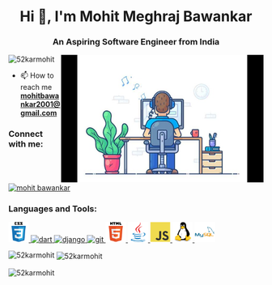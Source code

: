 <h1 align="center">Hi 👋, I'm Mohit Meghraj Bawankar</h1>
<h3 align="center">An Aspiring Software Engineer from India</h3>

<img align="right" alt = "coding" width = "400" src = "https://github.com/52karMohit/52karMohit/blob/main/github2.jpeg">

<p align="left"> <img src="https://komarev.com/ghpvc/?username=52karmohit&label=Profile%20views&color=0e75b6&style=flat" alt="52karmohit" /> </p>

- 📫 How to reach me **mohitbawankar2001@gmail.com**

<h3 align="left">Connect with me:</h3>
<p align="left">
<a href="https://linkedin.com/in/mohit bawankar" target="blank"><img align="center" src="https://raw.githubusercontent.com/rahuldkjain/github-profile-readme-generator/master/src/images/icons/Social/linked-in-alt.svg" alt="mohit bawankar" height="30" width="40" /></a>
</p>

<h3 align="left">Languages and Tools:</h3>
<p align="left"> <a href="https://www.w3schools.com/css/" target="_blank" rel="noreferrer"> <img src="https://raw.githubusercontent.com/devicons/devicon/master/icons/css3/css3-original-wordmark.svg" alt="css3" width="40" height="40"/> </a> <a href="https://dart.dev" target="_blank" rel="noreferrer"> <img src="https://www.vectorlogo.zone/logos/dartlang/dartlang-icon.svg" alt="dart" width="40" height="40"/> </a> <a href="https://www.djangoproject.com/" target="_blank" rel="noreferrer"> <img src="https://cdn.worldvectorlogo.com/logos/django.svg" alt="django" width="40" height="40"/> </a> <a href="https://git-scm.com/" target="_blank" rel="noreferrer"> <img src="https://www.vectorlogo.zone/logos/git-scm/git-scm-icon.svg" alt="git" width="40" height="40"/> </a> <a href="https://www.w3.org/html/" target="_blank" rel="noreferrer"> <img src="https://raw.githubusercontent.com/devicons/devicon/master/icons/html5/html5-original-wordmark.svg" alt="html5" width="40" height="40"/> </a> <a href="https://www.java.com" target="_blank" rel="noreferrer"> <img src="https://raw.githubusercontent.com/devicons/devicon/master/icons/java/java-original.svg" alt="java" width="40" height="40"/> </a> <a href="https://developer.mozilla.org/en-US/docs/Web/JavaScript" target="_blank" rel="noreferrer"> <img src="https://raw.githubusercontent.com/devicons/devicon/master/icons/javascript/javascript-original.svg" alt="javascript" width="40" height="40"/> </a> <a href="https://www.linux.org/" target="_blank" rel="noreferrer"> <img src="https://raw.githubusercontent.com/devicons/devicon/master/icons/linux/linux-original.svg" alt="linux" width="40" height="40"/> </a> <a href="https://www.mysql.com/" target="_blank" rel="noreferrer"> <img src="https://raw.githubusercontent.com/devicons/devicon/master/icons/mysql/mysql-original-wordmark.svg" alt="mysql" width="40" height="40"/> </a> </p>

<p><img align="left" src="https://github-readme-stats.vercel.app/api/top-langs?username=52karmohit&show_icons=true&locale=en&layout=compact" alt="52karmohit" /></p>

<p>&nbsp;<img align="center" src="https://github-readme-stats.vercel.app/api?username=52karmohit&show_icons=true&locale=en" alt="52karmohit" /></p>

<p><img align="center" src="https://github-readme-streak-stats.herokuapp.com/?user=52karmohit&" alt="52karmohit" /></p>

